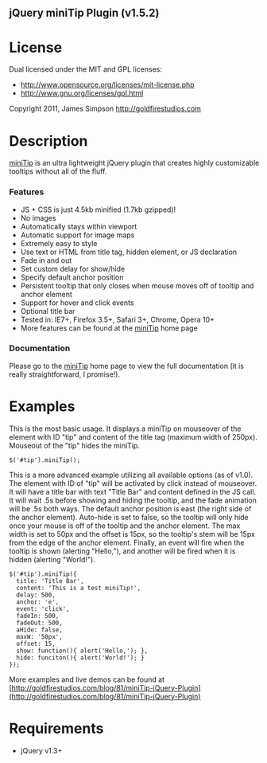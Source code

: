 jQuery miniTip Plugin (v1.5.2)
---------------------

License
========
Dual licensed under the MIT and GPL licenses:

* http://www.opensource.org/licenses/mit-license.php
* http://www.gnu.org/licenses/gpl.html

Copyright 2011, James Simpson
http://goldfirestudios.com

Description
===========
[miniTip](http://goldfirestudios.com/blog/81/miniTip-jQuery-Plugin) is an ultra lightweight jQuery plugin that creates highly customizable tooltips without all of the fluff.

### Features  ###

* JS + CSS is just 4.5kb minified (1.7kb gzipped)!
* No images
* Automatically stays within viewport
* Automatic support for image maps
* Extremely easy to style
* Use text or HTML from title tag, hidden element, or JS declaration
* Fade in and out
* Set custom delay for show/hide
* Specify default anchor position
* Persistent tooltip that only closes when mouse moves off of tooltip and anchor element
* Support for hover and click events
* Optional title bar
* Tested in: IE7+, Firefox 3.5+, Safari 3+, Chrome, Opera 10+
* More features can be found at the [miniTip](http://goldfirestudios.com/blog/81/miniTip-jQuery-Plugin) home page

### Documentation ###

Please go to the [miniTip](http://goldfirestudios.com/blog/81/miniTip-jQuery-Plugin) home page to view the full documentation (it is really straightforward, I promise!).

Examples
========
This is the most basic usage. It displays a miniTip on mouseover of the element with ID "tip" and content of the title tag (maximum width of 250px). Mouseout of the "tip" hides the miniTip.

    $('#tip').miniTip();

This is a more advanced example utilizing all available options (as of v1.0). The element with ID of "tip" will be activated by click instead of mouseover. It will have a title bar with text "Title Bar" and content defined in the JS call. It will wait .5s before showing and hiding the tooltip, and the fade animation will be .5s both ways. The default anchor position is east (the right side of the anchor element). Auto-hide is set to false, so the tooltip will only hide once your mouse is off of the tooltip and the anchor element. The max width is set to 50px and the offset is 15px, so the tooltip's stem will be 15px from the edge of the anchor element. Finally, an event will fire when the tooltip is shown (alerting "Hello,"), and another will be fired when it is hidden (alerting "World!").

    $('#tip').miniTip({
      title: 'Title Bar',
      content: 'This is a test miniTip!',
      delay: 500,
      anchor: 'e',
      event: 'click',
      fadeIn: 500,
      fadeOut: 500,
      aHide: false,
      maxW: '50px',
      offset: 15,
      show: function(){ alert('Hello,'); },
      hide: funciton(){ alert('World!'); }
    });

More examples and live demos can be found at [http://goldfirestudios.com/blog/81/miniTip-jQuery-Plugin](http://goldfirestudios.com/blog/81/miniTip-jQuery-Plugin)

Requirements
============
* jQuery v1.3+